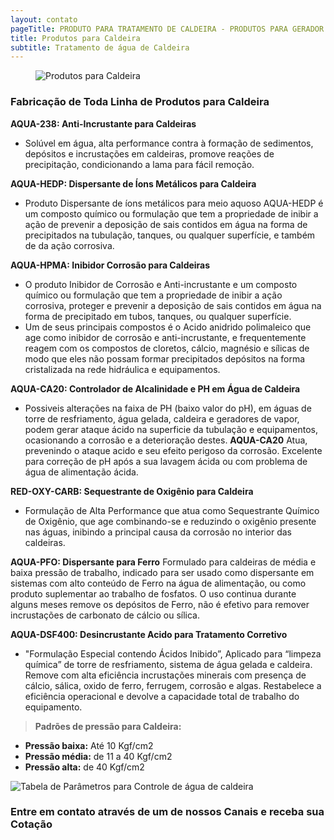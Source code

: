 ```yaml
---
layout: contato
pageTitle: PRODUTO PARA TRATAMENTO DE CALDEIRA - PRODUTOS PARA GERADOR DE VAPOR
title: Produtos para Caldeira
subtitle: Tratamento de água de Caldeira   
---
```

<figure class="figure">
  <img src="../../website/images/Produtos para Caldeira.png" class="figure-img img-fluid rounded" alt="Produtos para Caldeira" style="center: 85%;">
</figure>

### **Fabricação de Toda Linha de Produtos para Caldeira**

>
>

**AQUA-238: Anti-Incrustante para Caldeiras**
- Solúvel em água, alta performance contra à formação de sedimentos, depósitos e incrustações em caldeiras, promove reações de precipitação, condicionando a lama para fácil remoção.

**AQUA-HEDP: Dispersante de Íons Metálicos para Caldeira**
- Produto Dispersante de íons metálicos para meio aquoso AQUA-HEDP é um composto químico ou formulação que tem a propriedade de inibir a ação de prevenir a deposição de sais contidos em água na forma de precipitados na tubulação, tanques, ou qualquer superfície, e também de da ação corrosiva.

**AQUA-HPMA: Inibidor Corrosão para Caldeiras**
- O produto Inibidor de Corrosão e Anti-incrustante e um composto químico ou formulação que tem a propriedade de inibir a ação corrosiva, proteger e prevenir a deposição de sais contidos em água na forma de precipitado em tubos, tanques, ou qualquer superfície.
- Um de seus principais compostos é o Acido anidrido polimaleico que age como inibidor
de corrosão e anti-incrustante, e frequentemente reagem com os compostos de cloretos, cálcio, magnésio e sílicas de modo que eles não possam formar precipitados depósitos
na forma cristalizada na rede hidráulica e equipamentos. 

**AQUA-CA20: Controlador de Alcalinidade e PH em Água de Caldeira**
- Possiveis alterações na faixa de PH (baixo valor do pH), em águas de torre de resfriamento, água gelada, caldeira e geradores de vapor, podem gerar ataque ácido na superficie da tubulação e equipamentos, ocasionando a corrosão e a deterioração destes. **AQUA-CA20** Atua, prevenindo o ataque acido e seu efeito perigoso da corrosão. Excelente para correção de pH após a sua lavagem ácida ou com problema de água de alimentação ácida.

**RED-OXY-CARB: Sequestrante de Oxigênio para Caldeira**
- Formulação de Alta Performance que atua como Sequestrante Químico de Oxigênio, que age combinando-se e reduzindo o oxigênio presente nas águas, inibindo a principal causa da corrosão no interior das caldeiras. 

**AQUA-PFO: Dispersante para Ferro**
Formulado para caldeiras de média e baixa pressão de trabalho, indicado para ser usado como dispersante em sistemas com alto conteúdo de Ferro na água de alimentação, ou como produto suplementar ao trabalho de fosfatos. O uso continua durante alguns meses remove os depósitos de Ferro, não é efetivo para remover incrustações de carbonato de cálcio ou sílica.

**AQUA-DSF400: Desincrustante Acido para Tratamento Corretivo**
- "Formulação Especial contendo Ácidos Inibido”, Aplicado para “limpeza química” de torre de resfriamento, sistema de água gelada e caldeira. Remove com alta eficiência incrustações minerais com presença de cálcio, sálica, oxido de ferro, ferrugem, corrosão e algas. Restabelece a eficiência operacional e devolve a capacidade total de trabalho do equipamento.

>**Padrões de pressão para Caldeira:** 
 - **Pressão baixa:** Até 10 Kgf/cm2 
 - **Pressão média:** de 11 a 40 Kgf/cm2
 - **Pressão alta:** de 40 Kgf/cm2
 
<img src="../../website/images/Tabela_parametros_controle_qualidade_agua_caldeira.jpg" class="figure-img img-fluid rounded" alt="Tabela de Parâmetros para Controle de água de caldeira" style="max-width: 100%;" >

>
### Entre em contato através de um de nossos Canais e receba sua Cotação

